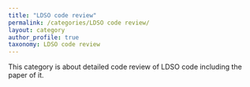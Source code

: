 ```yaml
---
title: "LDSO code review"
permalink: /categories/LDSO code review/
layout: category
author_profile: true
taxonomy: LDSO code review
---
```


This category is about detailed code review of LDSO code including the paper of it.